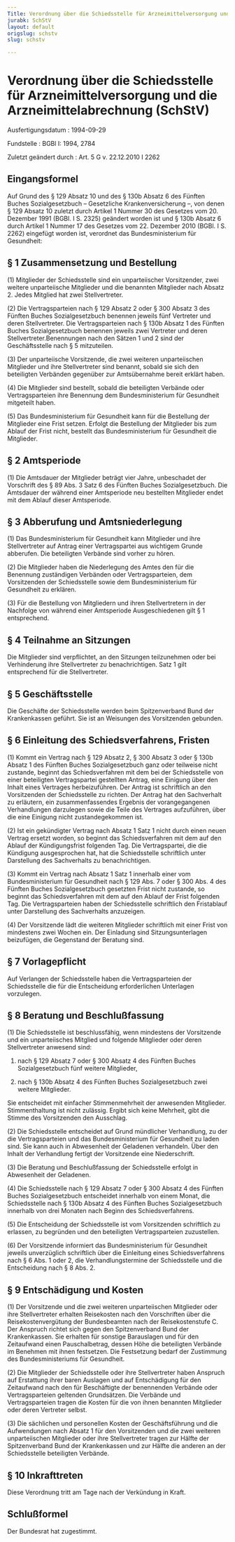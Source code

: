 ```yaml
---
Title: Verordnung über die Schiedsstelle für Arzneimittelversorgung und die Arzneimittelabrechnung
jurabk: SchStV
layout: default
origslug: schstv
slug: schstv

---
```


# Verordnung über die Schiedsstelle für Arzneimittelversorgung und die Arzneimittelabrechnung (SchStV)

Ausfertigungsdatum
:   1994-09-29

Fundstelle
:   BGBl I: 1994, 2784

Zuletzt geändert durch
:   Art. 5 G v. 22.12.2010 I 2262

## Eingangsformel

Auf Grund des § 129 Absatz 10 und des § 130b Absatz 6 des Fünften
Buches Sozialgesetzbuch – Gesetzliche Krankenversicherung –, von denen
§ 129 Absatz 10 zuletzt durch Artikel 1 Nummer 30 des Gesetzes vom 20.
Dezember 1991 (BGBl. I S. 2325) geändert worden ist und § 130b Absatz
6 durch Artikel 1 Nummer 17 des Gesetzes vom 22. Dezember 2010 (BGBl.
I S. 2262) eingefügt worden ist, verordnet das Bundesministerium für
Gesundheit:

## § 1 Zusammensetzung und Bestellung

(1) Mitglieder der Schiedsstelle sind ein unparteiischer Vorsitzender,
zwei weitere unparteiische Mitglieder und die benannten Mitglieder
nach Absatz 2. Jedes Mitglied hat zwei Stellvertreter.

(2) Die Vertragsparteien nach § 129 Absatz 2 oder § 300 Absatz 3 des
Fünften Buches Sozialgesetzbuch benennen jeweils fünf Vertreter und
deren Stellvertreter. Die Vertragsparteien nach § 130b Absatz 1 des
Fünften Buches Sozialgesetzbuch benennen jeweils zwei Vertreter und
deren Stellvertreter.Benennungen nach den Sätzen 1 und 2 sind der
Geschäftsstelle nach § 5 mitzuteilen.

(3) Der unparteiische Vorsitzende, die zwei weiteren unparteiischen
Mitglieder und ihre Stellvertreter sind benannt, sobald sie sich den
beteiligten Verbänden gegenüber zur Amtsübernahme bereit erklärt
haben.

(4) Die Mitglieder sind bestellt, sobald die beteiligten Verbände oder
Vertragsparteien ihre Benennung dem Bundesministerium für Gesundheit
mitgeteilt haben.

(5) Das Bundesministerium für Gesundheit kann für die Bestellung der
Mitglieder eine Frist setzen. Erfolgt die Bestellung der Mitglieder
bis zum Ablauf der Frist nicht, bestellt das Bundesministerium für
Gesundheit die Mitglieder.

## § 2 Amtsperiode

(1) Die Amtsdauer der Mitglieder beträgt vier Jahre, unbeschadet der
Vorschrift des § 89 Abs. 3 Satz 6 des Fünften Buches Sozialgesetzbuch.
Die Amtsdauer der während einer Amtsperiode neu bestellten Mitglieder
endet mit dem Ablauf dieser Amtsperiode.

## § 3 Abberufung und Amtsniederlegung

(1) Das Bundesministerium für Gesundheit kann Mitglieder und ihre
Stellvertreter auf Antrag einer Vertragspartei aus wichtigem Grunde
abberufen. Die beteiligten Verbände sind vorher zu hören.

(2) Die Mitglieder haben die Niederlegung des Amtes den für die
Benennung zuständigen Verbänden oder Vertragsparteien, dem
Vorsitzenden der Schiedsstelle sowie dem Bundesministerium für
Gesundheit zu erklären.

(3) Für die Bestellung von Mitgliedern und ihren Stellvertretern in
der Nachfolge von während einer Amtsperiode Ausgeschiedenen gilt § 1
entsprechend.

## § 4 Teilnahme an Sitzungen

Die Mitglieder sind verpflichtet, an den Sitzungen teilzunehmen oder
bei Verhinderung ihre Stellvertreter zu benachrichtigen. Satz 1 gilt
entsprechend für die Stellvertreter.

## § 5 Geschäftsstelle

Die Geschäfte der Schiedsstelle werden beim Spitzenverband Bund der
Krankenkassen geführt. Sie ist an Weisungen des Vorsitzenden gebunden.

## § 6 Einleitung des Schiedsverfahrens, Fristen

(1) Kommt ein Vertrag nach § 129 Absatz 2, § 300 Absatz 3 oder § 130b
Absatz 1 des Fünften Buches Sozialgesetzbuch ganz oder teilweise nicht
zustande, beginnt das Schiedsverfahren mit dem bei der Schiedsstelle
von einer beteiligten Vertragspartei gestellten Antrag, eine Einigung
über den Inhalt eines Vertrages herbeizuführen. Der Antrag ist
schriftlich an den Vorsitzenden der Schiedsstelle zu richten. Der
Antrag hat den Sachverhalt zu erläutern, ein zusammenfassendes
Ergebnis der vorangegangenen Verhandlungen darzulegen sowie die Teile
des Vertrages aufzuführen, über die eine Einigung nicht
zustandegekommen ist.

(2) Ist ein gekündigter Vertrag nach Absatz 1 Satz 1 nicht durch einen
neuen Vertrag ersetzt worden, so beginnt das Schiedsverfahren mit dem
auf den Ablauf der Kündigungsfrist folgenden Tag. Die Vertragspartei,
die die Kündigung ausgesprochen hat, hat die Schiedsstelle schriftlich
unter Darstellung des Sachverhalts zu benachrichtigen.

(3) Kommt ein Vertrag nach Absatz 1 Satz 1 innerhalb einer vom
Bundesministerium für Gesundheit nach § 129 Abs. 7 oder § 300 Abs. 4
des Fünften Buches Sozialgesetzbuch gesetzten Frist nicht zustande, so
beginnt das Schiedsverfahren mit dem auf den Ablauf der Frist
folgenden Tag. Die Vertragsparteien haben der Schiedsstelle
schriftlich den Fristablauf unter Darstellung des Sachverhalts
anzuzeigen.

(4) Der Vorsitzende lädt die weiteren Mitglieder schriftlich mit einer
Frist von mindestens zwei Wochen ein. Der Einladung sind
Sitzungsunterlagen beizufügen, die Gegenstand der Beratung sind.

## § 7 Vorlagepflicht

Auf Verlangen der Schiedsstelle haben die Vertragsparteien der
Schiedsstelle die für die Entscheidung erforderlichen Unterlagen
vorzulegen.

## § 8 Beratung und Beschlußfassung

(1) Die Schiedsstelle ist beschlussfähig, wenn mindestens der
Vorsitzende und ein unparteiisches Mitglied und folgende Mitglieder
oder deren Stellvertreter anwesend sind:

1.  nach § 129 Absatz 7 oder § 300 Absatz 4 des Fünften Buches
    Sozialgesetzbuch fünf weitere Mitglieder,


2.  nach § 130b Absatz 4 des Fünften Buches Sozialgesetzbuch zwei weitere
    Mitglieder.



Sie entscheidet mit einfacher Stimmenmehrheit der anwesenden
Mitglieder. Stimmenthaltung ist nicht zulässig. Ergibt sich keine
Mehrheit, gibt die Stimme des Vorsitzenden den Ausschlag.

(2) Die Schiedsstelle entscheidet auf Grund mündlicher Verhandlung, zu
der die Vertragsparteien und das Bundesministerium für Gesundheit zu
laden sind. Sie kann auch in Abwesenheit der Geladenen verhandeln.
Über den Inhalt der Verhandlung fertigt der Vorsitzende eine
Niederschrift.

(3) Die Beratung und Beschlußfassung der Schiedsstelle erfolgt in
Abwesenheit der Geladenen.

(4) Die Schiedsstelle nach § 129 Absatz 7 oder § 300 Absatz 4 des
Fünften Buches Sozialgesetzbuch entscheidet innerhalb von einem Monat,
die Schiedsstelle nach § 130b Absatz 4 des Fünften Buches
Sozialgesetzbuch innerhalb von drei Monaten nach Beginn des
Schiedsverfahrens.

(5) Die Entscheidung der Schiedsstelle ist vom Vorsitzenden
schriftlich zu erlassen, zu begründen und den beteiligten
Vertragsparteien zuzustellen.

(6) Der Vorsitzende informiert das Bundesministerium für Gesundheit
jeweils unverzüglich schriftlich über die Einleitung eines
Schiedsverfahrens nach § 6 Abs. 1 oder 2, die Verhandlungstermine der
Schiedsstelle und die Entscheidung nach § 8 Abs. 2.

## § 9 Entschädigung und Kosten

(1) Der Vorsitzende und die zwei weiteren unparteiischen Mitglieder
oder ihre Stellvertreter erhalten Reisekosten nach den Vorschriften
über die Reisekostenvergütung der Bundesbeamten nach der
Reisekostenstufe C. Der Anspruch richtet sich gegen den Spitzenverband
Bund der Krankenkassen. Sie erhalten für sonstige Barauslagen und für
den Zeitaufwand einen Pauschalbetrag, dessen Höhe die beteiligten
Verbände im Benehmen mit ihnen festsetzen. Die Festsetzung bedarf der
Zustimmung des Bundesministeriums für Gesundheit.

(2) Die Mitglieder der Schiedsstelle oder ihre Stellvertreter haben
Anspruch auf Erstattung ihrer baren Auslagen und auf Entschädigung für
den Zeitaufwand nach den für Beschäftigte der benennenden Verbände
oder Vertragsparteien geltenden Grundsätzen. Die Verbände und
Vertragsparteien tragen die Kosten für die von ihnen benannten
Mitglieder oder deren Vertreter selbst.

(3) Die sächlichen und personellen Kosten der Geschäftsführung und die
Aufwendungen nach Absatz 1 für den Vorsitzenden und die zwei weiteren
unparteiischen Mitglieder oder ihre Stellvertreter tragen zur Hälfte
der Spitzenverband Bund der Krankenkassen und zur Hälfte die anderen
an der Schiedsstelle beteiligten Verbände.

## § 10 Inkrafttreten

Diese Verordnung tritt am Tage nach der Verkündung in Kraft.

## Schlußformel

Der Bundesrat hat zugestimmt.


